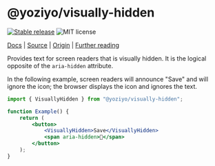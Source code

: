 # @yoziyo/visually-hidden

[![Stable release](https://img.shields.io/npm/v/@yoziyo/visually-hidden.svg)](https://npm.im/@yoziyo/visually-hidden) ![MIT license](https://badgen.now.sh/badge/license/MIT)

[Docs](https://reach.tech/visually-hidden) | [Source](https://github.com/reach/reach-ui/tree/main/packages/visually-hidden) | [Origin](https://snook.ca/archives/html_and_css/hiding-content-for-accessibility) | [Further reading](https://a11yproject.com/posts/how-to-hide-content/)

Provides text for screen readers that is visually hidden. It is the logical opposite of the `aria-hidden` attribute.

In the following example, screen readers will announce "Save" and will ignore the icon; the browser displays the icon and ignores the text.

```jsx
import { VisuallyHidden } from "@yoziyo/visually-hidden";

function Example() {
	return (
		<button>
			<VisuallyHidden>Save</VisuallyHidden>
			<span aria-hidden>💾</span>
		</button>
	);
}
```
